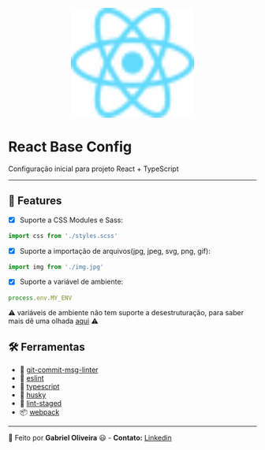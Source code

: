 <p align="center">
  <img src="./.github/logo-react.svg" width="250">
  <h1>React Base Config</h1>
</p>

Configuração inicial para projeto React + TypeScript

---

## :rocket: Features

- [X] Suporte a CSS Modules e Sass:

```javascript
import css from './styles.scss'
```

- [X] Suporte a importação de arquivos(jpg, jpeg, svg, png, gif):

```javascript
import img from './img.jpg'
```

- [X] Suporte a variável de ambiente:

```javascript
process.env.MY_ENV
```

⚠️ variáveis de ambiente não tem suporte a desestruturação, para saber mais dê uma olhada [aqui](https://github.com/mrsteele/dotenv-webpack/issues/70) ⚠️

## :hammer_and_wrench: Ferramentas

- 🐸 [git-commit-msg-linter](https://www.npmjs.com/package/git-commit-msg-linter)
- 👺 [eslint](https://eslint.org/)
- 🦖 [typescript](https://www.typescriptlang.org/)
- 🐶 [husky](https://www.npmjs.com/package/husky)
- 🚫 [lint-staged](https://github.com/okonet/lint-staged)
- 📦 [webpack](https://webpack.js.org/)

---

:construction_worker: Feito por **Gabriel Oliveira** :smiley: - **Contato:** <a href="https://www.linkedin.com/in/gabriel-jos%C3%A9-de-oliveira-633962197/">Linkedin</a>

